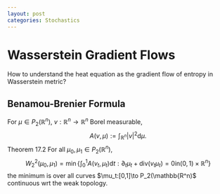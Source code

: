 ```yaml
---
layout: post
categories: Stochastics
---
```


# Wasserstein Gradient Flows

How to understand the heat equation as the gradient flow of entropy in Wasserstein metric?


## Benamou-Brenier Formula
For $\mu \in P_2(\mathbb{R}^n)$, $v: \mathbb{R}^n \to \mathbb{R}^n$ Borel measurable,
$$A(v,\mu):= \int_{\mathbb{R}^n} |v|^2 \mathrm{d} \mu.$$
Theorem 17.2 For all $\mu_0, \mu_1 \in P_2(\mathbb{R}^n)$, 
$$W^2_2(\mu_0,\mu_1) = \min \bigl\{ \int_0^1 A(v_t,\mu_t) \mathrm{d} t : \partial_t \mu_t + \mathrm{div} (v_t \mu_t) = 0 \text{in} (0,1)\times \mathbb{R}^n \bigr\}$$
the minimum is over all curves $\mu_t:[0,1]\to P_2(\mathbb{R^n)$ continuous wrt the weak topology.
